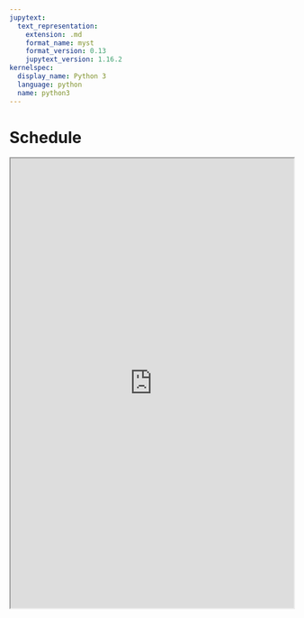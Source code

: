 ```yaml
---
jupytext:
  text_representation:
    extension: .md
    format_name: myst
    format_version: 0.13
    jupytext_version: 1.16.2
kernelspec:
  display_name: Python 3
  language: python
  name: python3
---
```


# Schedule

<iframe src="https://docs.google.com/document/d/e/2PACX-1vQsqUvRwGfWB01PFt4At4GR1Wyi906ZbGgBp_lXdB_W8msZjZSVpOk3fDvM7BOTj5rJ7qtkkEU81vLq/pub?embedded=true" width="100%" height=800></iframe>

